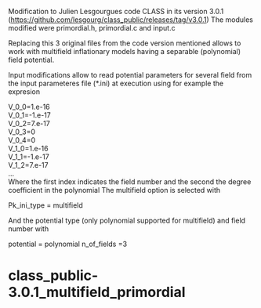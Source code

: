 Modification to Julien Lesgourgues code CLASS in its version 3.0.1 
(https://github.com/lesgourg/class_public/releases/tag/v3.0.1)
The modules modified were primordial.h, primordial.c and input.c

Replacing this 3 original files from the code version mentioned allows to work with multifield 
inflationary models having a separable (polynomial) field potential.

Input modifications allow to read potential parameters for several field from 
the input parameteres file (*.ini) at execution using for example the expresion

V_0_0=1.e-16  
V_0_1=-1.e-17  
V_0_2=7.e-17  
V_0_3=0  
V_0_4=0  
V_1_0=1.e-16  
V_1_1=-1.e-17  
V_1_2=7.e-17  
...  
Where the first index indicates the field number and the second the degree coefficient in the polynomial
The multifield option is selected with

Pk_ini_type = multifield

And the potential type (only polynomial supported for multifield) and field number with

potential = polynomial
n_of_fields =3



# class_public-3.0.1_multifield_primordial
